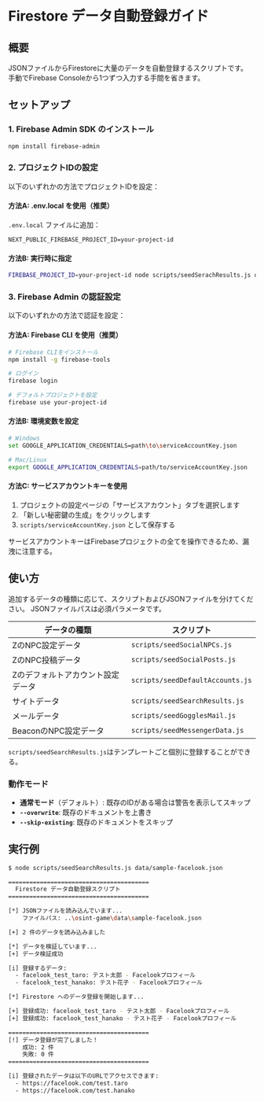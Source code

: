 # Firestore データ自動登録ガイド

## 概要

JSONファイルからFirestoreに大量のデータを自動登録するスクリプトです。
手動でFirebase Consoleから1つずつ入力する手間を省きます。

## セットアップ

### 1. Firebase Admin SDK のインストール

```bash
npm install firebase-admin
```

### 2. プロジェクトIDの設定

以下のいずれかの方法でプロジェクトIDを設定：

#### 方法A: .env.local を使用（推奨）

`.env.local` ファイルに追加：
```
NEXT_PUBLIC_FIREBASE_PROJECT_ID=your-project-id
```

#### 方法B: 実行時に指定

```bash
FIREBASE_PROJECT_ID=your-project-id node scripts/seedSerachResults.js data/sample-facelook.json
```

### 3. Firebase Admin の認証設定

以下のいずれかの方法で認証を設定：

#### 方法A: Firebase CLI を使用（推奨）

```bash
# Firebase CLIをインストール
npm install -g firebase-tools

# ログイン
firebase login

# デフォルトプロジェクトを設定
firebase use your-project-id
```

#### 方法B: 環境変数を設定

```bash
# Windows
set GOOGLE_APPLICATION_CREDENTIALS=path\to\serviceAccountKey.json

# Mac/Linux
export GOOGLE_APPLICATION_CREDENTIALS=path/to/serviceAccountKey.json
```

#### 方法C: サービスアカウントキーを使用
1. プロジェクトの設定ページの「サービスアカウント」タブを選択します
2. 「新しい秘密鍵の生成」をクリックします
3. `scripts/serviceAccountKey.json` として保存する

サービスアカウントキーはFirebaseプロジェクトの全てを操作できるため、漏洩に注意する。

## 使い方
追加するデータの種類に応じて、スクリプトおよびJSONファイルを分けてください。
JSONファイルパスは必須パラメータです。

| データの種類                  | スクリプト                         |
| --------------------------- | -------------------------------- |
| ZのNPC設定データ              | `scripts/seedSocialNPCs.js`      |
| ZのNPC投稿データ              | `scripts/seedSocialPosts.js`     |
| Zのデフォルトアカウント設定データ | `scripts/seedDefaultAccounts.js` |
| サイトデータ                  | `scripts/seedSearchResults.js`   |
| メールデータ                  | `scripts/seedGogglesMail.js`     |
| BeaconのNPC設定データ         | `scripts/seedMessengerData.js`   |

`scripts/seedSearchResults.js`はテンプレートごと個別に登録することができる。

### 動作モード
- **通常モード**（デフォルト）: 既存のIDがある場合は警告を表示してスキップ
- **`--overwrite`**: 既存のドキュメントを上書き
- **`--skip-existing`**: 既存のドキュメントをスキップ

## 実行例

```bash
$ node scripts/seedSearchResults.js data/sample-facelook.json

========================================
  Firestore データ自動登録スクリプト
========================================

[*] JSONファイルを読み込んでいます...
    ファイルパス: ..\osint-game\data\sample-facelook.json

[+] 2 件のデータを読み込みました

[*] データを検証しています...
[+] データ検証成功

[i] 登録するデータ:
  - facelook_test_taro: テスト太郎 - Facelookプロフィール
  - facelook_test_hanako: テスト花子 - Facelookプロフィール

[*] Firestore へのデータ登録を開始します...

[+] 登録成功: facelook_test_taro - テスト太郎 - Facelookプロフィール
[+] 登録成功: facelook_test_hanako - テスト花子 - Facelookプロフィール

========================================
[!] データ登録が完了しました！
    成功: 2 件
    失敗: 0 件
========================================

[i] 登録されたデータは以下のURLでアクセスできます:
  - https://facelook.com/test.taro
  - https://facelook.com/test.hanako
```
